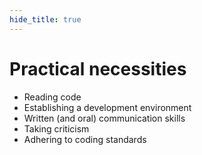 ```yaml
---
hide_title: true
---
```


# **Practical** necessities

* Reading code
* Establishing a development environment
* Written (and oral) communication skills
* Taking criticism
* Adhering to coding standards
